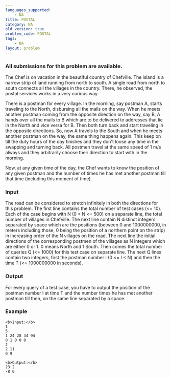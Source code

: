```yaml
---
languages_supported:
    - NA
title: POSTAL
category: NA
old_version: true
problem_code: POSTAL
tags:
    - NA
layout: problem
---
```

###  All submissions for this problem are available. 

The Chef is on vacation in the beautiful country of Chefville. The island is a narrow strip of land running from north to south. A single road from north to south connects all the villages in the country. There, he observed, the postal services works in a very curious way.

 There is a postman for every village. In the morning, say postman A, starts traveling to the North, disbursing all the mails on the way. When he meets another postman coming from the opposite direction on the way, say B, A hands over all the mails to B which are to be delivered to addresses that lie in the North and vice versa for B. Then both turn back and start traveling in the opposite directions. So, now A travels to the South and when he meets another postman on the way, the same thing happens again. This keep on till the duty hours of the day finishes and they don't loose any time in the swapping and turning back. All postmen travel at the same speed of 1 m/s always and they arbitrarily choose their direction to start with in the morning. 

 Now, at any given time of the day, the Chef wants to know the position of any given postman and the number of times he has met another postman till that time (including this moment of time).

### Input

The road can be considered to stretch infinitely in both the directions for this problem. The first line contains the total number of test cases (<= 10). Each of the case begins with N (0 < N <= 500) on a separate line, the total number of villages in Chefville. The next line contain N distinct integers separated by space which are the positions (between 0 and 1000000000, in meters including those, 0 being the position of a northern point on the strip) in increasing order of the N villages on the road. The next line the initial directions of the corresponding postmen of the villages as N integers which are either 0 or 1. 0 means North and 1 South. Then comes the total number of queries Q (<= 1000) for this test case on separate line. The next Q lines contain two integers, first the postman number I (0 <= I < N) and then the time T (<= 1000000000 in seconds).

### Output

For every query of a test case, you have to output the position of the postman number I at time T and the number times he has met another postman till then, on the same line separated by a space.

### Example

```
<b>Input:</b>
1
5
1 24 28 34 94 
0 1 0 0 0 
2
2 11
0 9

<b>Output:</b>
23 2
-8 0


```